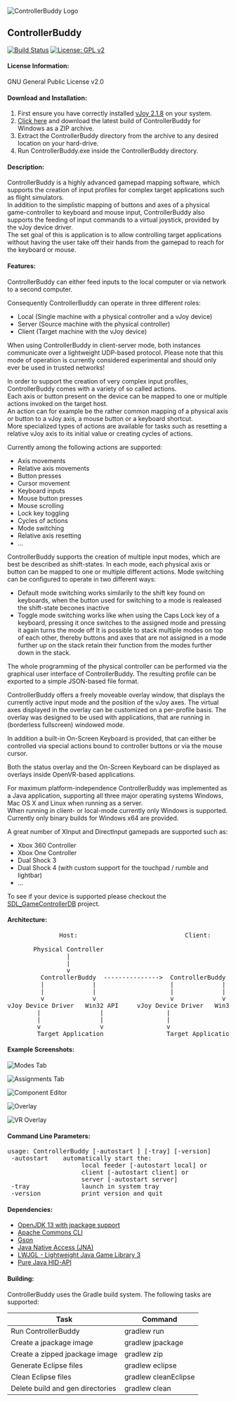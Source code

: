 ![ControllerBuddy Logo](https://github.com/bwRavencl/ControllerBuddy/raw/master/src/main/resources/icon_128.png
"ControllerBuddy")
## ControllerBuddy

[![Build Status](https://travis-ci.org/bwRavencl/ControllerBuddy.svg?branch=master)](https://travis-ci.org/bwRavencl/ControllerBuddy)
[![License: GPL v2](https://img.shields.io/badge/License-GPL%20v2-blue.svg)](https://www.gnu.org/licenses/old-licenses/gpl-2.0.en.html)

#### License Information:
GNU General Public License v2.0

#### Download and Installation:
1. First ensure you have correctly installed [vJoy 2.1.8](http://vjoystick.sourceforge.net) on your system.
2. [Click here](https://github.com/bwRavencl/ControllerBuddy/releases/latest) and download the latest build of ControllerBuddy for Windows as a ZIP archive.
3. Extract the ControllerBuddy directory from the archive to any desired location on your hard-drive.
4. Run ControllerBuddy.exe inside the ControllerBuddy directory.

#### Description:
ControllerBuddy is a highly advanced gamepad mapping software, which supports the creation of input profiles for complex target applications such as flight simulators.  
In addition to the simplistic mapping of buttons and axes of a physical game-controller to keyboard and mouse input, ControllerBuddy also supports the feeding of input commands to a virtual joystick, provided by the vJoy device driver.  
The set goal of this is application is to allow controlling target applications without having the user take off their hands from the gamepad to reach for the keyboard or mouse.

#### Features:
ControllerBuddy can either feed inputs to the local computer or via network to a second computer.

Consequently ControllerBuddy can operate in three different roles:
- Local (Single machine with a physical controller and a vJoy device)
- Server (Source machine with the physical controller)
- Client (Target machine with the vJoy device)

When using ControllerBuddy in client-server mode, both instances communicate over a lightweight UDP-based protocol.
Please note that this mode of operation is currently considered experimental and should only ever be used in trusted networks!

In order to support the creation of very complex input profiles, ControllerBuddy comes with a variety of so called actions.  
Each axis or button present on the device can be mapped to one or multiple actions invoked on the target host.  
An action can for example be the rather common mapping of a physical axis or button to a vJoy axis, a mouse button or a keyboard shortcut.  
More specialized types of actions are available for tasks such as resetting a relative vJoy axis to its initial value or creating cycles of actions.

Currently among the following actions are supported:
- Axis movements
- Relative axis movements
- Button presses
- Cursor movement
- Keyboard inputs
- Mouse button presses
- Mouse scrolling
- Lock key toggling
- Cycles of actions
- Mode switching
- Relative axis resetting
- ...

ControllerBuddy supports the creation of multiple input modes, which are best be described as shift-states.
In each mode, each physical axis or button can be mapped to one or multiple different actions.
Mode switching can be configured to operate in two different ways:
- Default mode switching works similarily to the shift key found on keyboards, when the button used for switching to a mode is realeased the shift-state becones inactive
- Toggle mode switching works like when using the Caps Lock key of a keyboard, pressing it once switches to the assigned mode and pressing it again turns the mode off
It is possible to stack multiple modes on top of each other, thereby buttons and axes that are not assigned in a mode further up on the stack retain their function from the modes further down in the stack.

The whole programming of the physical controller can be performed via the graphical user interface of ControllerBuddy.
The resulting profile can be exported to a simple JSON-based file format.

ControllerBuddy offers a freely moveable overlay window, that displays the currently active input mode and the position of the vJoy axes.
The virtual axes displayed in the overlay can be customized on a per-profile basis.
The overlay was designed to be used with applications, that are running in (borderless fullscreen) windowed mode.

In addition a built-in On-Screen Keyboard is provided, that can either be controlled via special actions bound to controller buttons or via the mouse cursor.

Both the status overlay and the On-Screen Keyboard can be displayed as overlays inside OpenVR-based applications.

For maximum platform-independence ControllerBuddy was implemented as a Java application, supporting all three major operating systems Windows, Mac OS X and Linux when running as a server.  
When running in client- or local-mode currently only Windows is supported.  
Currently only binary builds for Windows x64 are provided.

A great number of XInput and DirectInput gamepads are supported such as:
- Xbox 360 Controller
- Xbox One Controller
- Dual Shock 3
- Dual Shock 4 (with custom support for the touchpad / rumble and lightbar)
- ...

To see if your device is supported please checkout the [SDL_GameControllerDB](https://github.com/gabomdq/SDL_GameControllerDB) project.

#### Architecture:
<pre>
              Host:                             Client:

       Physical Controller
                |
                |
                v
         ControllerBuddy  --------------->  ControllerBuddy
         |             |                    |             |
         |             |                    |             |
         v             v                    v             v
vJoy Device Driver   Win32 API     vJoy Device Driver   Win32 API
        |                |                 |                |
        |                |                 |                |
        v                v                 v                v
        Target Application                 Target Application
</pre>

#### Example Screenshots:
![Modes Tab](https://github.com/bwRavencl/ControllerBuddy/raw/master/example_screenshot_1.png)

![Assignments Tab](https://github.com/bwRavencl/ControllerBuddy/raw/master/example_screenshot_2.png)

![Component Editor](https://github.com/bwRavencl/ControllerBuddy/raw/master/example_screenshot_3.png)

![Overlay](https://github.com/bwRavencl/ControllerBuddy/raw/master/example_screenshot_4.png)

![VR Overlay](https://github.com/bwRavencl/ControllerBuddy/raw/master/example_screenshot_5.png)

#### Command Line Parameters:
<pre>
usage: ControllerBuddy [-autostart <arg>] [-tray] [-version]
 -autostart <arg>   automatically start the:
                    local feeder [-autostart local] or
                    client [-autostart client] or
                    server [-autostart server]
 -tray              launch in system tray
 -version           print version and quit
</pre>

#### Dependencies:
- [OpenJDK 13 with jpackage support](https://jdk.java.net/jpackage/)
- [Apache Commons CLI](https://commons.apache.org/proper/commons-cli)
- [Gson](https://github.com/google/gson)
- [Java Native Access (JNA)](https://github.com/java-native-access/jna)
- [LWJGL - Lightweight Java Game Library 3](https://www.lwjgl.org)
- [Pure Java HID-API](https://github.com/nyholku/purejavahidapi)

#### Building:
ControllerBuddy uses the Gradle build system. 
The following tasks are supported:

| Task                             | Command              |
| -------------------------------- | -------------------- |
| Run ControllerBuddy              | gradlew run          |
| Create a jpackage image          | gradlew jpackage     |
| Create a zipped jpackage image   | gradlew zip          |
| Generate Eclipse files           | gradlew eclipse      |
| Clean Eclipse files              | gradlew cleanEclipse |
| Delete build and gen directories | gradlew clean        |
